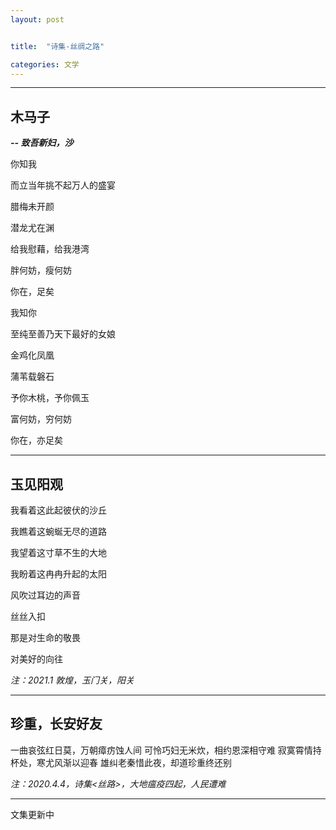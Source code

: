 ```yaml
---
layout: post


title:  "诗集-丝绸之路"

categories: 文学
---
```

---

## 木马子

***-- 致吾新妇，沙***

你知我

而立当年挑不起万人的盛宴

腊梅未开颜

潜龙尤在渊

给我慰藉，给我港湾

胖何妨，瘦何妨

你在，足矣

我知你

至纯至善乃天下最好的女娘

金鸡化凤凰

蒲苇载磐石

予你木桃，予你佩玉

富何妨，穷何妨

你在，亦足矣

---



## 玉⻅阳观

我看着这此起彼伏的沙丘

我瞧着这蜿蜒无尽的道路

我望着这寸草不生的大地

我盼着这冉冉升起的太阳

⻛吹过耳边的声音

丝丝入扣

那是对生命的敬畏

对美好的向往

*注：2021.1 敦煌，玉⻔关，阳关*

---


## 珍重，⻓安好友

一曲哀弦红日莫，万朝瘴疠蚀人间
可怜巧妇无米炊，相约恩深相守难
寂寞霄情持杯处，寒尤⻛渐以迎春
雄纠老秦惜此夜，却道珍重终还别

*注：2020.4.4，诗集<丝路>，大地瘟疫四起，人⺠遭难*

---



文集更新中
